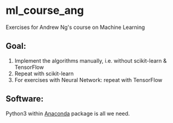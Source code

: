 # ml_course_ang

Exercises for Andrew Ng's course on Machine Learning

## Goal:
1. Implement the algorithms manually, i.e. without scikit-learn & TensorFlow
2. Repeat with scikit-learn
3. For exercises with Neural Network: repeat with TensorFlow

## Software:
Python3 within [Anaconda](www.anaconda.com) package is all we need.


